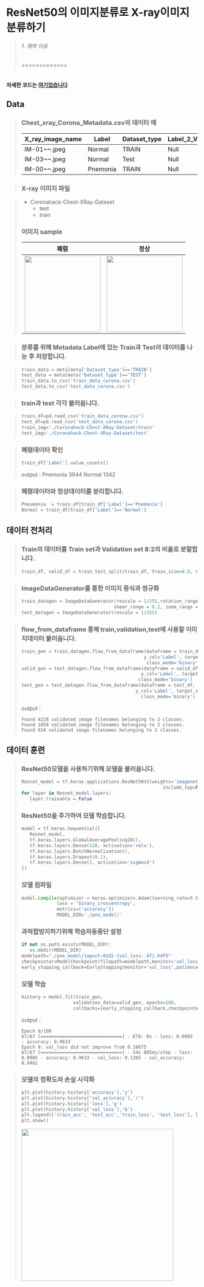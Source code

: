 ResNet50의 이미지분류로 X-ray이미지 분류하기
=============
>###### 1. 제작 이유
>###### =============
#### 자세한 코드는 [여기있습니다](https://github.com/yeol0129/xray_ResNet50_Pneumonia/blob/main/pneumonia_resnet50.ipynb)
## Data 
>  ### Chest_xray_Corona_Metadata.csv의 데이터 예
>  X_ray_image_name|Label|Dataset_type|Label_2_Virus_category|Label_1_Virus_category
> ---|---|---|---|---|
> IM-01~~.jpeg|Normal|TRAIN|Null|bacteria
> IM-03~~.jpeg|Normal|Test|Null|virus
> IM-00~~.jpeg|Pnemonia|TRAIN|Null|Covid-19

> ### X-ray 이미지 파일

> * Coronahack-Chest-XRay-Dataset
>   * test
>   * train
> ### 이미지 sample
> 폐렴|정상
> ---|---|
> <img src="https://user-images.githubusercontent.com/111839344/191780342-da945fb9-a1e2-4c58-b157-a8c2ce632917.png" width="200" height="200">|<img src="https://user-images.githubusercontent.com/111839344/191781073-e5f198af-63ae-4ddb-a794-01026e13f7e4.png" width="200" height="200">


> ### 분류를 위해 Metadata Label에 있는 Train과 Test의 데이터를 나눈 후 저장합니다.

> ```python
> train_data = meta[meta['Dataset_type']=='TRAIN']
> test_data = meta[meta['Dataset_type']=='TEST']
> train_data.to_csv('train_data_corona.csv')
> test_data.to_csv('test_data_corona.csv')
> ```

> ### train과 test 각각 불러옵니다.

> ```python
> train_df=pd.read_csv('train_data_corona.csv')
> test_df=pd.read_csv('test_data_corona.csv')
> train_img='./Coronahack-Chest-XRay-Dataset/train'
> test_img='./Coronahack-Chest-XRay-Dataset/test'
> ```

> ### 폐렴데이터 확인
> ```python
> train_df['Label'].value_counts()
> ```
> output : 
> Pnemonia    3944
> Normal      1342

> ### 폐렴데이터와 정상데이터를 분리합니다.
> ```python
> Pneumonia  = train_df[train_df['Label']=='Pnemonia']  
> Normal = train_df[train_df['Label']=='Normal']
> ```

## 데이터 전처리
 > ### Train의 데이터를 Train set과 Validation set 8:2의 비율로 분할합니다.
 > ```python
 > train_df, valid_df = train_test_split(train_df, train_size=0.8, random_state=0)
 > ```

> ### ImageDataGenerator를 통한 이미지 증식과 정규화
> ```python
> train_datagen = ImageDataGenerator(rescale = 1/255,rotation_range = 30, width_shift_range = 0.2, height_shift_range = 0.2, 
>                                   shear_range = 0.2, zoom_range = 0.2, horizontal_flip = True, vertical_flip =True)
> test_datagen = ImageDataGenerator(rescale = 1/255)
> ```

> ### flow_from_dataframe 통해 train,validation,test에 사용할 이미지데이터 불러옵니다.
> ```python
> train_gen = train_datagen.flow_from_dataframe(dataframe = train_df, directory=train_img, x_col='X_ray_image_name', 
>                                              y_col='Label', target_size=(224,224), batch_size=64, 
>                                               class_mode='binary')
> valid_gen = test_datagen.flow_from_dataframe(dataframe = valid_df, directory=train_img, x_col='X_ray_image_name',
>                                             y_col='Label', target_size=(224,224), batch_size=64, 
>                                            class_mode='binary')
> test_gen = test_datagen.flow_from_dataframe(dataframe = test_df, directory=test_img, x_col='X_ray_image_name', 
>                                           y_col='Label', target_size=(224,224), batch_size=64,
>                                             class_mode='binary')
> ```
> output :
> ```
> Found 4228 validated image filenames belonging to 2 classes.
> Found 1058 validated image filenames belonging to 2 classes.
> Found 624 validated image filenames belonging to 2 classes.
> ```

## 데이터 훈련
> ### ResNet50모델을 사용하기위해 모델을 불러옵니다.
> ```python
> Resnet_model = tf.keras.applications.ResNet50V2(weights='imagenet', input_shape = (224,224,3),
>                                                     include_top=False)
> for layer in Resnet_model.layers:
>    layer.trainable = False
> ```
> ### ResNet50을 추가하여 모델 학습합니다.
> ```python
> model = tf.keras.Sequential([
>    Resnet_model, 
>    tf.keras.layers.GlobalAveragePooling2D(), 
>    tf.keras.layers.Dense(128, activation='relu'),
>    tf.keras.layers.BatchNormalization(), 
>    tf.keras.layers.Dropout(0.2), 
>    tf.keras.layers.Dense(1, activation='sigmoid')
> ])
>```
> ### 모델 컴파일
> ```python
> model.compile(optimizer = keras.optimizers.Adam(learning_rate=0.001),
>              loss = 'binary_crossentropy',
>              metrics=['accuracy'])
>              MODEL_DIR='./pne_model/'
> ```
>
> ### 과적합방지하기위해 학습자동중단 설정
> ```python
> if not os.path.exists(MODEL_DIR):
>    os.mkdir(MODEL_DIR)
> modelpath="./pne_model/{epoch:02d}-{val_loss:.4f}.hdf5"
> checkpointer=ModelCheckpoint(filepath=modelpath,monitor='val_loss',verbose=1,save_best_only=True)
> early_stopping_callback=EarlyStopping(monitor='val_loss',patience=3)
> ```
> 
> ### 모델 학습
> ```python
> history = model.fit(train_gen, 
>                    validation_data=valid_gen, epochs=100, 
>                    callbacks=[early_stopping_callback,checkpointer])
> ```
> output :
> ```
> Epoch 9/100
> 67/67 [==============================] - ETA: 0s - loss: 0.0985 - accuracy: 0.9633
> Epoch 9: val_loss did not improve from 0.10675
> 67/67 [==============================] - 54s 805ms/step - loss: 0.0985 - accuracy: 0.9633 - val_loss: 0.1365 - val_accuracy: 0.9461
> ```

> ### 모델의 정확도와 손실 시각화
> ```python
> plt.plot(history.history['accuracy'],'y')
> plt.plot(history.history['val_accuracy'],'r')
> plt.plot(history.history['loss'],'g')
> plt.plot(history.history['val_loss'],'b')
> plt.legend(['train_acc', 'test_acc','train_loss', 'test_loss'], loc='center left')
> plt.show()
> ```
>
> <img src="https://user-images.githubusercontent.com/111839344/191777801-97fd13aa-7f06-47ec-a510-f38a3b107e27.png" width="400" height="400"/>
